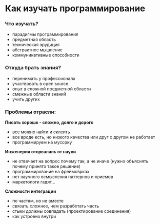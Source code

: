 # Как изучать программирование

### Что изучать?
- парадигмы программирования
- предметная область
- техническая эрудиция
- абстрактное мышление
- коммуникативные способности

### Откуда брать знания?
- перенимать у профессионала
- участвовать в open source
- опыт в сложной предметной области
- смежные области знаний
- учить других

### Проблемы отрасли:

**Писать хорошо - сложно, долго и дорого**
- все можно найти и склеить
- все вроде есть, но низкого качества или друг с другом не работает
- программируем на мусорку

**Инженерия оторвалась от науки**
- не отвечает на вопрос почему так, а не иначе (нужно объяснять почему принято такое решение)
- программирование на фреймоврках
- нет научного осмысления паттернов и приемов
- маркетологи гадят...

**Сложности интеграции**
- по частям, но не вместе
- связать сложнее, чем разработать часть
- стыки должны совпадать (проектирование соединения)
- как устроено внутри
